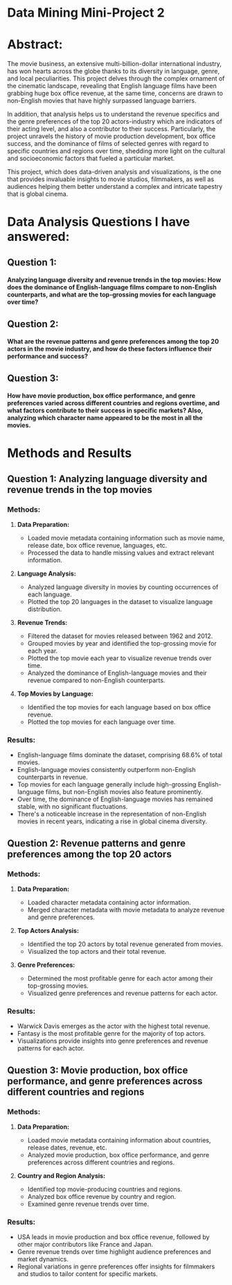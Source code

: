 # Data Mining Mini-Project 2

# Abstract:

The movie business, an extensive multi-billion-dollar international industry, has won hearts across the globe thanks to its diversity in language, genre, and local peculiarities. This project delves through the complex ornament of the cinematic landscape, revealing that English language films have been grabbing huge box office revenue, at the same time, concerns are drawn to non-English movies that have highly surpassed language barriers. 
 
In addition, that analysis helps us to understand the revenue specifics and the genre preferences of the top 20 actors-industry which are indicators of their acting level, and also a contributor to their success. Particularly, the project unravels the history of movie production development, box office success, and the dominance of films of selected genres with regard to specific countries and regions over time, shedding more light on the cultural and socioeconomic factors that fueled a particular market. 
 
This project, which does data-driven analysis and visualizations, is the one that provides invaluable insights to movie studios, filmmakers, as well as audiences helping them better understand a complex and intricate tapestry that is global cinema. 


# Data Analysis Questions I have answered:

## Question 1: 

#### Analyzing language diversity and revenue trends in the top movies: How does the dominance of English-language films compare to non-English counterparts, and what are the top-grossing movies for each language over time? 

## Question 2: 

#### What are the revenue patterns and genre preferences among the top 20 actors in the movie industry, and how do these factors influence their performance and success?

## Question 3: 

#### How have movie production, box office performance, and genre preferences varied across different countries and regions overtime, and what factors contribute to their success in specific markets? Also, analyzing which character name appeared to be the most in all the movies.


# Methods and Results

## Question 1: Analyzing language diversity and revenue trends in the top movies

### Methods:
1. **Data Preparation:**
   - Loaded movie metadata containing information such as movie name, release date, box office revenue, languages, etc.
   - Processed the data to handle missing values and extract relevant information.

2. **Language Analysis:**
   - Analyzed language diversity in movies by counting occurrences of each language.
   - Plotted the top 20 languages in the dataset to visualize language distribution.

3. **Revenue Trends:**
   - Filtered the dataset for movies released between 1962 and 2012.
   - Grouped movies by year and identified the top-grossing movie for each year.
   - Plotted the top movie each year to visualize revenue trends over time.
   - Analyzed the dominance of English-language movies and their revenue compared to non-English counterparts.

4. **Top Movies by Language:**
   - Identified the top movies for each language based on box office revenue.
   - Plotted the top movies for each language over time.

### Results:
- English-language films dominate the dataset, comprising 68.6% of total movies.
- English-language movies consistently outperform non-English counterparts in revenue.
- Top movies for each language generally include high-grossing English-language films, but non-English movies also feature prominently.
- Over time, the dominance of English-language movies has remained stable, with no significant fluctuations.
- There's a noticeable increase in the representation of non-English movies in recent years, indicating a rise in global cinema diversity.

## Question 2: Revenue patterns and genre preferences among the top 20 actors

### Methods:
1. **Data Preparation:**
   - Loaded character metadata containing actor information.
   - Merged character metadata with movie metadata to analyze revenue and genre preferences.

2. **Top Actors Analysis:**
   - Identified the top 20 actors by total revenue generated from movies.
   - Visualized the top actors and their total revenue.

3. **Genre Preferences:**
   - Determined the most profitable genre for each actor among their top-grossing movies.
   - Visualized genre preferences and revenue patterns for each actor.

### Results:
- Warwick Davis emerges as the actor with the highest total revenue.
- Fantasy is the most profitable genre for the majority of top actors.
- Visualizations provide insights into genre preferences and revenue patterns for each actor.

## Question 3: Movie production, box office performance, and genre preferences across different countries and regions

### Methods:
1. **Data Preparation:**
   - Loaded movie metadata containing information about countries, release dates, revenue, etc.
   - Analyzed movie production, box office performance, and genre preferences across different countries and regions.

2. **Country and Region Analysis:**
   - Identified top movie-producing countries and regions.
   - Analyzed box office revenue by country and region.
   - Examined genre revenue trends over time.

### Results:
- USA leads in movie production and box office revenue, followed by other major contributors like France and Japan.
- Genre revenue trends over time highlight audience preferences and market dynamics.
- Regional variations in genre preferences offer insights for filmmakers and studios to tailor content for specific markets.
